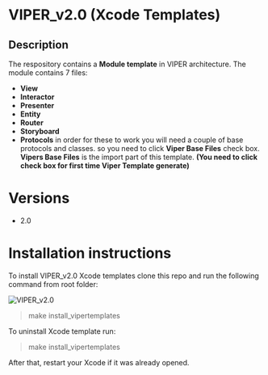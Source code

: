 # VIPER_v2.0 (Xcode Templates)

## Description
The respository contains a **Module template** in VIPER architecture. The module contains 7 files:
* **View**
* **Interactor**
* **Presenter**
* **Entity**
* **Router**
* **Storyboard**
* **Protocols**
in order for these to work you will need a couple of base protocols and classes. so you need to click **Viper Base Files** check box.
**Vipers Base Files** is the import part of this template. **(You need to click check box for first time Viper Template generate)**

# Versions
* 2.0

# Installation instructions

To install VIPER_v2.0 Xcode templates clone this repo and run the following command from root folder:

![VIPER_v2.0](/images/viper_install_guide.jpg "VIPER_v2.0")

> make install_vipertemplates

To uninstall Xcode template run:

> make install_vipertemplates

After that, restart your Xcode if it was already opened.


